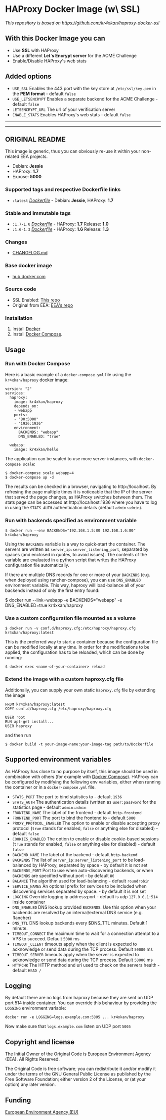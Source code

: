 # HAProxy Docker Image (w\ SSL)

*This repository is based on https://github.com/kr4xkan/haproxy-docker-ssl*

## With this Docker Image you can
  * Use **SSL** with HAProxy
  * Use a different **Let's Encrypt server** for the ACME Challenge
  * Enable/Disable HAProxy's web stats

## Added options
  * `USE_SSL` Enables the 443 port with the key store at `/etc/ssl/key.pem` in the **PEM format** - default `false`
  * `USE_LETSENCRYPT` Enables a separate backend for the ACME Challenge - default `false`
  * `LETSENCRYPT_URL` The url of your verification server
  * `ENABLE_STATS` Enables HAProxy's web stats - default `false`

___
___

## ORIGINAL README

This image is generic, thus you can obviously re-use it within
your non-related EEA projects.

 - Debian: **Jessie**
 - HAProxy: **1.7**
 - Expose: **5000**

### Supported tags and respective Dockerfile links

  - `:latest` [*Dockerfile*](https://github.com/kr4xkan/haproxy-docker-ssl/blob/master/haproxy/Dockerfile) - Debian: **Jessie**, HAProxy: **1.7**

### Stable and immutable tags

  - `:1.7-1.0` [*Dockerfile*](https://github.com/kr4xkan/haproxy-docker-ssl/tree/1.7-1.0/haproxy/Dockerfile) - HAProxy: **1.7** Release: **1.0**
  - `:1.6-1.3` [*Dockerfile*](https://github.com/kr4xkan/haproxy-docker-ssl/tree/1.6-1.3/haproxy/Dockerfile) - HAProxy: **1.6** Release: **1.3**

### Changes

 - [CHANGELOG.md](https://github.com/kr4xkan/haproxy-docker-ssl/blob/master/CHANGELOG.md)

### Base docker image

 - [hub.docker.com](https://hub.docker.com/r/kr4xkan/haproxy)


### Source code
  - SSL Enabled: [This repo](http://github.com/kr4xkan/haproxy-docker-ssl)
  - Original from EEA: [EEA's repo](http://github.com/eea/eea.docker.haproxy)


### Installation

1. Install [Docker](https://www.docker.com/)
2. Install [Docker Compose](https://docs.docker.com/compose/install/).

## Usage


### Run with Docker Compose

Here is a basic example of a `docker-compose.yml` file using the `kr4xkan/haproxy` docker image:

    version: "2"
    services:
      haproxy:
        image: kr4xkan/haproxy
        depends_on:
        - webapp
        ports:
        - "80:5000"
        - "1936:1936"
        environment:
          BACKENDS: "webapp"
          DNS_ENABLED: "true"

      webapp:
        image: kr4xkan/hello


The application can be scaled to use more server instances, with `docker-compose scale`:

    $ docker-compose scale webapp=4
    $ docker-compose up -d

The results can be checked in a browser, navigating to http://localhost.
By refresing the page multiple times it is noticeable that the IP of the server
that served the page changes, as HAProxy switches between them.
The stats page can be accessed at http://localhost:1936 where you have to log in
using the `STATS_AUTH` authentication details (default `admin:admin`).


### Run with backends specified as environment variable

    $ docker run --env BACKENDS="192.168.1.5:80 192.168.1.6:80" kr4xkan/haproxy

Using the `BACKENDS` variable is a way to quick-start the container.
The servers are written as `server_ip:server_listening_port`,
separated by spaces (and enclosed in quotes, to avoid issues).
The contents of the variable are evaluated in a python script that writes
the HAProxy configuration file automatically.

If there are multiple DNS records for one or more of your `BACKENDS` (e.g. when deployed using rancher-compose),
you can use `DNS_ENABLED` environment variable. This way, haproxy will load-balance
all of your backends instead of only the first entry found:

  $ docker run --link=webapp -e BACKENDS="webapp" -e DNS_ENABLED=true kr4xkan/haproxy


### Use a custom configuration file mounted as a volume

    $ docker run -v conf.d/haproxy.cfg:/etc/haproxy/haproxy.cfg kr4xkan/haproxy:latest

This is the preferred way to start a container because the configuration
file can be modified locally at any time. In order for the modifications to be
applied, the configuration has to be reloaded, which can be done by running:

    $ docker exec <name-of-your-container> reload


### Extend the image with a custom haproxy.cfg file

Additionally, you can supply your own static `haproxy.cfg` file by extending the image

    FROM kr4xkan/haproxy:latest
    COPY conf.d/haproxy.cfg /etc/haproxy/haproxy.cfg

    USER root
    RUN apt-get install...
    USER haproxy

and then run

    $ docker build -t your-image-name:your-image-tag path/to/Dockerfile

## Supported environment variables ##

As HAProxy has close to no purpose by itself, this image should be used in
combination with others (for example with [Docker Compose](https://docs.docker.com/compose/)).
HAProxy can be configured by modifying the following env variables,
either when running the container or in a `docker-compose.yml` file.

  * `STATS_PORT` The port to bind statistics to - default `1936`
  * `STATS_AUTH` The authentication details (written as `user:password` for the statistics page - default `admin:admin`
  * `FRONTEND_NAME` The label of the frontend - default `http-frontend`
  * `FRONTEND_PORT` The port to bind the frontend to - default `5000`
  * `PROXY_PROTOCOL_ENABLED` The option to enable or disable accepting proxy protocol (`true` stands for enabled, `false` or anything else for disabled) - default `false`
  * `COOKIES_ENABLED` The option to enable or disable cookie-based sessions (`true` stands for enabled, `false` or anything else for disabled) - default `false`
  * `BACKEND_NAME` The label of the backend - default `http-backend`
  * `BACKENDS` The list of `server_ip:server_listening_port` to be load-balanced by HAProxy, separated by space - by default it is not set
  * `BACKENDS_PORT` Port to use when auto-discovering backends, or when `BACKENDS` are specified without port - by default `80`
  * `BALANCE` The algorithm used for load-balancing - default `roundrobin`
  * `SERVICE_NAMES` An optional prefix for services to be included when discovering services separated by space. - by default it is not set
  * `LOGGING` Override logging ip address:port - default is udp `127.0.0.1:514` inside container
  * `DNS_ENABLED` DNS lookup provided `BACKENDS`. Use this option when your backends are resolved by an internal/external DNS service (e.g. Rancher)
  * `DNS_TTL` DNS lookup backends every $DNS_TTL minutes. Default 1 minute.
  * `TIMEOUT_CONNECT` the maximum time to wait for a connection attempt to a VPS to succeed. Default `5000` ms
  * `TIMEOUT_CLIENT` timeouts apply when the client is expected to acknowledge or send data during the TCP process. Default `50000` ms
  * `TIMEOUT_SERVER` timeouts apply when the server is expected to acknowledge or send data during the TCP process. Default `50000` ms
  * `HTTPCHK` The HTTP method and uri used to check on the servers health - default `HEAD /`


## Logging

By default there are no logs from haproxy because they are sent on UDP port 514 inside container.
You can override this behaviour by providing the `LOGGING` environment variable:

    docker run -e LOGGING=logs.example.com:5005 ... kr4xkan/haproxy

Now make sure that `logs.example.com` listen on UDP port `5005`

## Copyright and license

The Initial Owner of the Original Code is European Environment Agency (EEA).
All Rights Reserved.

The Original Code is free software;
you can redistribute it and/or modify it under the terms of the GNU
General Public License as published by the Free Software Foundation;
either version 2 of the License, or (at your option) any later
version.


## Funding

[European Environment Agency (EU)](http://eea.europa.eu)